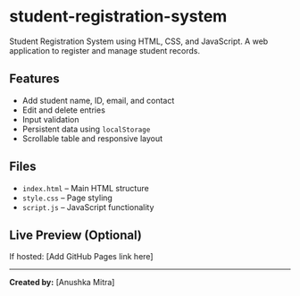 # student-registration-system
Student Registration System using HTML, CSS, and JavaScript.
A web application to register and manage student records.

## Features

- Add student name, ID, email, and contact
- Edit and delete entries
- Input validation
- Persistent data using `localStorage`
- Scrollable table and responsive layout

## Files

- `index.html` – Main HTML structure
- `style.css` – Page styling
- `script.js` – JavaScript functionality

## Live Preview (Optional)
If hosted: [Add GitHub Pages link here]

---

**Created by:** [Anushka Mitra]
